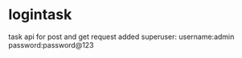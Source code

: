 # logintask
task
api for post and get request added
superuser:
username:admin
password:password@123 
